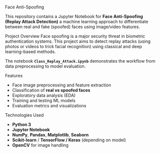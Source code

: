 Face Anti-Spoofing

This repository contains a Jupyter Notebook for **Face Anti-Spoofing (Replay Attack Detection)** a machine learning approach to differentiate between real and fake (spoofed) faces using image/video features.

Project Overview
Face spoofing is a major security threat in biometric authentication systems. This project aims to detect replay attacks (using photos or videos to trick facial recognition) using classical and deep learning-based methods.

The notebook **`Class_Replay_Attack.ipynb`** demonstrates the workflow from data preprocessing to model evaluation.

Features
- Face image preprocessing and feature extraction  
- Classification of **real vs spoofed faces**  
- Exploratory data analysis (EDA)  
- Training and testing ML models  
- Evaluation metrics and visualizations  

Technologies Used
- **Python 3**
- **Jupyter Notebook**
- **NumPy**, **Pandas**, **Matplotlib**, **Seaborn**
- **Scikit-learn** / **TensorFlow / Keras** (depending on model)
- **OpenCV** for image handling

